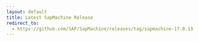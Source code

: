 ```yaml
---
layout: default
title: Latest SapMachine Release
redirect_to:
  - https://github.com/SAP/SapMachine/releases/tag/sapmachine-17.0.13
---
```

